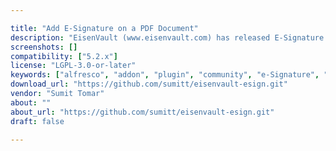 ```yaml
---

title: "Add E-Signature on a PDF Document"
description: "EisenVault (www.eisenvault.com) has released E-Signature add-on that allows users to sign their PDF documents. What is it? 1. Sign PDF documents with profile signature. 2. A document can be signed by multiple users. 3. User's full name and signed date will be shown along with the signature. How does it work? 1. Add your signature image in your profile using \\\"My Profile\\\" page. 2. Open PDF document in details and use \\\"Add E-Signature\\\" action to sign it. 3. A new signature page will get created at the end of the document and get signed with your profile signature. 4. Same document can be signed by multiple users. 5. User's full name who has signed the document will be shown with signed date."
screenshots: []
compatibility: ["5.2.x"]
license: "LGPL-3.0-or-later"
keywords: ["alfresco", "addon", "plugin", "community", "e-Signature", "EisenVault", "signature"]
download_url: "https://github.com/sumitt/eisenvault-esign.git"
vendor: "Sumit Tomar"
about: ""
about_url: "https://github.com/sumitt/eisenvault-esign.git"
draft: false

---
```

